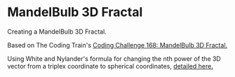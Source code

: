 # MandelBulb 3D Fractal
 Creating a MandelBulb 3D Fractal.

Based on The Coding Train's [Coding Challenge 168: MandelBulb 3D Fractal.](https://www.youtube.com/watch?v=NJCiUVGiNyA)

Using White and Nylander's formula for changing the nth power of the 3D vector from a triplex coordinate to spherical coordinates, [detailed here.](https://en.wikipedia.org/wiki/Mandelbulb)
